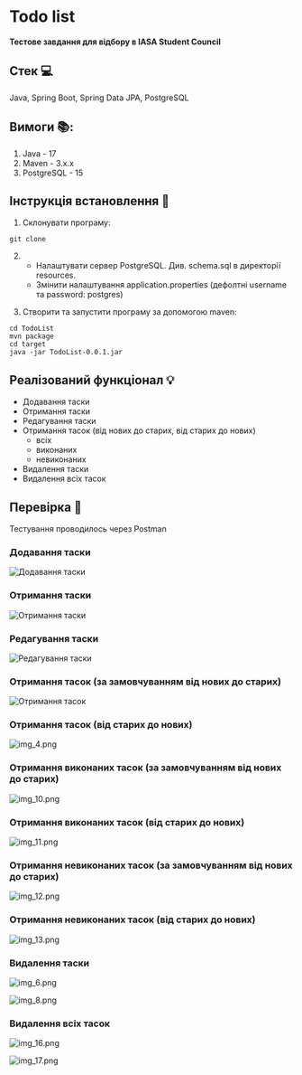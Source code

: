 # Todo list


**Тестове завдання для відбору в IASA Student Council**

## Стек :computer: 
Java, Spring Boot, Spring Data JPA, PostgreSQL

## Вимоги :books::
1. Java - 17
2. Maven - 3.x.x
3. PostgreSQL - 15

## Інструкція встановлення :page_with_curl:
1. Склонувати програму:
````
git clone 
````
2. * Налаштувати сервер PostgreSQL. Див. schema.sql в директорії resources.
   * Змінити налаштування application.properties (дефолтні username та password: postgres)


3. Створити та запустити програму за допомогою maven:
````
cd TodoList
mvn package
cd target
java -jar TodoList-0.0.1.jar
````

## Реалізований функціонал :bulb:

* Додавання таски
* Отримання таски
* Редагування таски
* Отримання тасок (від нових до старих, від старих до нових)
  * всіх
  * виконаних
  * невиконаних
* Видалення таски 
* Видалення всіх тасок

## Перевірка :straight_ruler:
Тестування проводилось через Postman

### Додавання таски 

![Додавання таски](TestingImages/addingTask.png)

### Отримання таски

![Отримання таски](TestingImages/gettingTask.png)

### Редагування таски

![Редагування таски](TestingImages/editingTask.png)

### Отримання тасок (за замовчуванням від нових до старих)

![Отримання тасок](TestingImages/gettingAllTasks.png)

### Отримання тасок (від старих до нових) 

![img_4.png](TestingImages/GettingAllTasksAscending.png)

### Отримання виконаних тасок (за замовчуванням від нових до старих)

![img_10.png](TestingImages/gettingDoneTasks.png)

### Отримання виконаних тасок (від старих до нових)

![img_11.png](TestingImages/gettingDoneTasksAscending.png)

### Отримання невиконаних тасок (за замовчуванням від нових до старих)

![img_12.png](TestingImages/gettingTodoTasks.png)

### Отримання невиконаних тасок (від старих до нових)

![img_13.png](TestingImages/gettingTodoTasksAscending.png)

### Видалення таски

![img_6.png](TestingImages/deletingTask1.png)

![img_8.png](TestingImages/deletingTask2.png)

### Видалення всіх тасок

![img_16.png](TestingImages/deletingAllTasks1.png)

![img_17.png](TestingImages/deletingAllTasks2.png)
